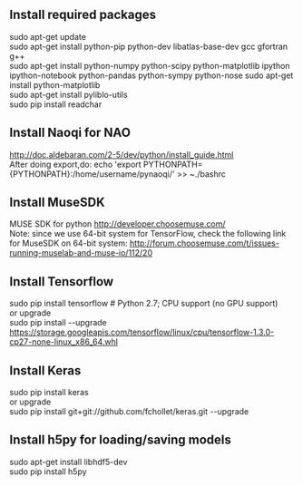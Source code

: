 ## Install required packages  
sudo apt-get update  
sudo apt-get install python-pip python-dev libatlas-base-dev gcc gfortran g++  
sudo apt-get install python-numpy python-scipy python-matplotlib ipython ipython-notebook python-pandas python-sympy python-nose 
sudo apt-get install python-matplotlib  
sudo apt-get install pyliblo-utils   
sudo pip install readchar 

## Install Naoqi for NAO  
http://doc.aldebaran.com/2-5/dev/python/install_guide.html  
After doing export,do:  echo 'export PYTHONPATH={PYTHONPATH}:/home/username/pynaoqi/' >> ~./bashrc  

## Install MuseSDK
MUSE SDK for python http://developer.choosemuse.com/  
Note: since we use 64-bit system for TensorFlow, check the following link for MuseSDK on 64-bit system: http://forum.choosemuse.com/t/issues-running-muselab-and-muse-io/112/20  

## Install Tensorflow  
sudo pip install tensorflow      # Python 2.7; CPU support (no GPU support)  
or upgrade  
sudo pip install --upgrade https://storage.googleapis.com/tensorflow/linux/cpu/tensorflow-1.3.0-cp27-none-linux_x86_64.whl  

## Install Keras  
sudo pip install keras  
or upgrade  
sudo pip install git+git://github.com/fchollet/keras.git --upgrade

## Install h5py for loading/saving models  
sudo apt-get install libhdf5-dev  
sudo pip install h5py
